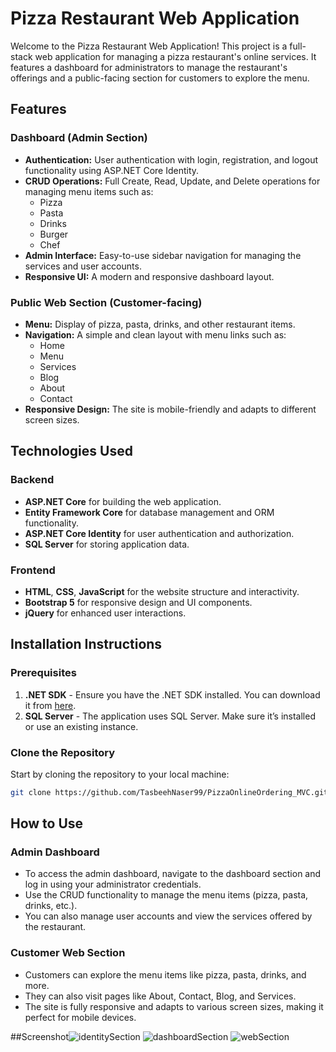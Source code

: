 # Pizza Restaurant Web Application

Welcome to the Pizza Restaurant Web Application! This project is a full-stack web application for managing a pizza restaurant's online services. It features a dashboard for administrators to manage the restaurant's offerings and a public-facing section for customers to explore the menu.

## Features

### Dashboard (Admin Section)
- **Authentication:** User authentication with login, registration, and logout functionality using ASP.NET Core Identity.
- **CRUD Operations:** Full Create, Read, Update, and Delete operations for managing menu items such as:
  - Pizza
  - Pasta
  - Drinks
  - Burger
  - Chef
- **Admin Interface:** Easy-to-use sidebar navigation for managing the services and user accounts.
- **Responsive UI:** A modern and responsive dashboard layout.

### Public Web Section (Customer-facing)
- **Menu:** Display of pizza, pasta, drinks, and other restaurant items.
- **Navigation:** A simple and clean layout with menu links such as:
  - Home
  - Menu
  - Services
  - Blog
  - About
  - Contact
- **Responsive Design:** The site is mobile-friendly and adapts to different screen sizes.

## Technologies Used

### Backend
- **ASP.NET Core** for building the web application.
- **Entity Framework Core** for database management and ORM functionality.
- **ASP.NET Core Identity** for user authentication and authorization.
- **SQL Server** for storing application data.

### Frontend
- **HTML**, **CSS**, **JavaScript** for the website structure and interactivity.
- **Bootstrap 5** for responsive design and UI components.
- **jQuery** for enhanced user interactions.

## Installation Instructions

### Prerequisites

1. **.NET SDK** - Ensure you have the .NET SDK installed. You can download it from [here](https://dotnet.microsoft.com/download).
2. **SQL Server** - The application uses SQL Server. Make sure it’s installed or use an existing instance.

### Clone the Repository

Start by cloning the repository to your local machine:

```bash
git clone https://github.com/TasbeehNaser99/PizzaOnlineOrdering_MVC.git
```
## How to Use

### Admin Dashboard
- To access the admin dashboard, navigate to the dashboard section and log in using your administrator credentials.
- Use the CRUD functionality to manage the menu items (pizza, pasta, drinks, etc.).
- You can also manage user accounts and view the services offered by the restaurant.
### Customer Web Section
- Customers can explore the menu items like pizza, pasta, drinks, and more.
- They can also visit pages like About, Contact, Blog, and Services.
- The site is fully responsive and adapts to various screen sizes, making it perfect for mobile devices.

##Screenshot![identitySection](https://github.com/user-attachments/assets/f9e122a4-fe9d-46ea-9566-6861b5f03c6e)
![dashboardSection](https://github.com/user-attachments/assets/95c71352-ed17-4102-ad06-07b29d5c99bf)
![webSection](https://github.com/user-attachments/assets/de588b2d-bc27-485c-81bc-b0d55e4fc250)
